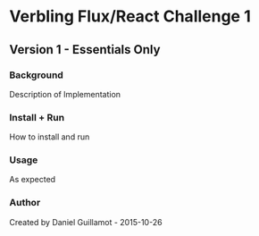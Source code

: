 # Verbling Flux/React Challenge 1

## Version 1 - Essentials Only

### Background

Description of Implementation

### Install + Run

How to install and run

### Usage

As expected

### Author

Created by Daniel Guillamot - 2015-10-26